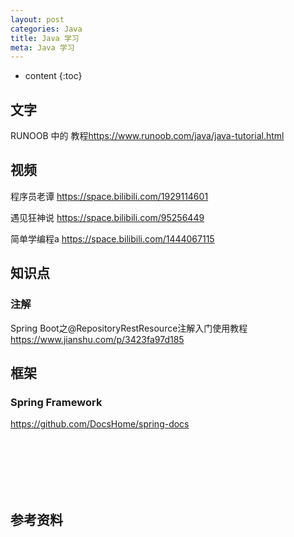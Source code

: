 ```yaml
---
layout: post
categories: Java
title: Java 学习
meta: Java 学习
---
```

* content
{:toc}

## 文字

RUNOOB 中的 教程<https://www.runoob.com/java/java-tutorial.html>

## 视频

程序员老谭 <https://space.bilibili.com/1929114601>

遇见狂神说 <https://space.bilibili.com/95256449>

简单学编程a <https://space.bilibili.com/1444067115>

## 知识点

### 注解

Spring Boot之@RepositoryRestResource注解入门使用教程 <https://www.jianshu.com/p/3423fa97d185>

## 框架

### Spring Framework

<https://github.com/DocsHome/spring-docs>






<br/><br/><br/><br/><br/>
## 参考资料



